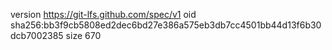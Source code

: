 version https://git-lfs.github.com/spec/v1
oid sha256:bb3f9cb5808ed2dec6bd27e386a575eb3db7cc4501bb44d13f6b30dcb7002385
size 670
